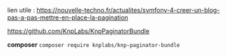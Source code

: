 lien utile :
https://nouvelle-techno.fr/actualites/symfony-4-creer-un-blog-pas-a-pas-mettre-en-place-la-pagination

https://github.com/KnpLabs/KnpPaginatorBundle



**composer**
`` composer require knplabs/knp-paginator-bundle ``